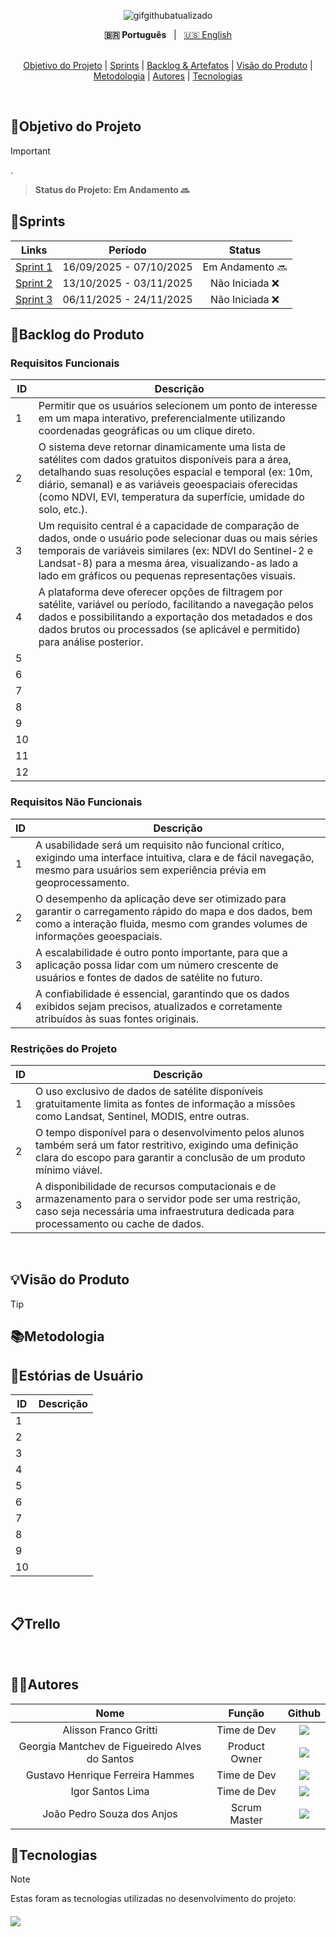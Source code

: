 <p align="center">
  <img src="https://github.com/user-attachments/assets/da2c22a6-1fee-4c20-8ffc-9aa337d1a9ea" alt="gifgithubatualizado">
</p>

<div align="center">
  <strong>🇧🇷 Português</strong>
  <span>&nbsp;&nbsp;|&nbsp;&nbsp;</span>
  <a href="./README.en.md">🇺🇸 English</a>
</div>

<br>

<p align="center">
  <a href="#objetivo">Objetivo do Projeto</a> |
  <a href="#sprints">Sprints</a> |
  <a href="#backlogArtefatos">Backlog & Artefatos</a> |
  <a href="#visao">Visão do Produto</a> |
  <a href="#metodologia">Metodologia</a> |
  <a href="#autores">Autores</a> |
  <a href="#tecnologias">Tecnologias</a>
</p>

</br>

<span id="objetivo">

## 📌Objetivo do Projeto
> [!IMPORTANT]
> .

> **Status do Projeto: Em Andamento 🔜**

</span>

<span id="sprints">

## 📅Sprints

| Links | Período | Status |
|:-----:|:----------:|:---------:|
| [Sprint 1](https://github.com/octacodeteam/ABP3/tree/sprint-1) | 16/09/2025 - 07/10/2025 | Em Andamento 🔜|
| [Sprint 2](https://github.com/octacodeteam/ABP3/tree/sprint-2) | 13/10/2025 - 03/11/2025 | Não Iniciada ❌|
| [Sprint 3](https://github.com/octacodeteam/ABP3/tree/sprint-3) | 06/11/2025 - 24/11/2025 | Não Iniciada ❌|

</span>

<span id="backlogArtefatos">

## 🌲Backlog do Produto
<p align="center">

### Requisitos Funcionais

| ID | Descrição |
|-----------|----------------------------------------------------------------------------|
| 1 | Permitir que os usuários selecionem um ponto de interesse em um mapa interativo, preferencialmente utilizando coordenadas geográficas ou um clique direto. |
| 2 | O sistema deve retornar dinamicamente uma lista de satélites com dados gratuitos disponíveis para a área, detalhando suas resoluções espacial e temporal (ex: 10m, diário, semanal) e as variáveis geoespaciais oferecidas (como NDVI, EVI, temperatura da superfície, umidade do solo, etc.). |
| 3 | Um requisito central é a capacidade de comparação de dados, onde o usuário pode selecionar duas ou mais séries temporais de variáveis similares (ex: NDVI do Sentinel-2 e Landsat-8) para a mesma área, visualizando-as lado a lado em gráficos ou pequenas representações visuais. |
| 4 | A plataforma deve oferecer opções de filtragem por satélite, variável ou período, facilitando a navegação pelos dados e possibilitando a exportação dos metadados e dos dados brutos ou processados (se aplicável e permitido) para análise posterior. |
| 5 | |
| 6 | |
| 7 | |
| 8 | |
| 9 | |
| 10 | |
| 11 | |
| 12 | |

### Requisitos Não Funcionais

| ID | Descrição |
|-----------|----------------------------------------------------------------------------|
| 1 | A usabilidade será um requisito não funcional crítico, exigindo uma interface intuitiva, clara e de fácil navegação, mesmo para usuários sem experiência prévia em geoprocessamento. |
| 2 | O desempenho da aplicação deve ser otimizado para garantir o carregamento rápido do mapa e dos dados, bem como a interação fluida, mesmo com grandes volumes de informações geoespaciais. |
| 3 | A escalabilidade é outro ponto importante, para que a aplicação possa lidar com um número crescente de usuários e fontes de dados de satélite no futuro. |
| 4 | A confiabilidade é essencial, garantindo que os dados exibidos sejam precisos, atualizados e corretamente atribuídos às suas fontes originais. |

### Restrições do Projeto

| ID | Descrição |
|-----------|----------------------------------------------------------------------------|
| 1 | O uso exclusivo de dados de satélite disponíveis gratuitamente limita as fontes de informação a missões como Landsat, Sentinel, MODIS, entre outras. |
| 2 | O tempo disponível para o desenvolvimento pelos alunos também será um fator restritivo, exigindo uma definição clara do escopo para garantir a conclusão de um produto mínimo viável. |
| 3 | A disponibilidade de recursos computacionais e de armazenamento para o servidor pode ser uma restrição, caso seja necessária uma infraestrutura dedicada para processamento ou cache de dados. |

</p>
</span>

<br>

<span id="visao">

## 💡Visão do Produto
> [!TIP]
> 
</span>

<span id="metodologia">

## 📚Metodologia

</span>

<span id="estorias-usuario">

## 👥Estórias de Usuário

| ID | Descrição |
|-----------|----------------------------------------------------------------------------|
| 1 | |
| 2 | |
| 3 | |
| 4 | |
| 5 | |
| 6 | |
| 7 | |
| 8 | |
| 9 | |
| 10 | |

</span>

<br>

## 📋Trello
<p align="center">
</p>
<br>

## 👨‍💻**Autores**

| Nome | Função | Github |
| :--------------: | :-----------: | :----------------------------------------------------------: |
| Alisson Franco Gritti | Time de Dev | <a href="https://github.com/alissonfatec"><img src="https://img.shields.io/badge/GitHub-100000?style=for-the-badge&logo=github&logoColor=white"></a> |
| Georgia Mantchev de Figueiredo Alves do Santos | Product Owner | <a href="https://github.com/Mantchev13"><img src="https://img.shields.io/badge/GitHub-100000?style=for-the-badge&logo=github&logoColor=white"></a> |
| Gustavo Henrique Ferreira Hammes | Time de Dev | <a href="https://github.com/GustavoHammes"><img src="https://img.shields.io/badge/GitHub-100000?style=for-the-badge&logo=github&logoColor=white"></a> |
| Igor Santos Lima | Time de Dev | <a href="https://github.com/IgorSantosL"><img src="https://img.shields.io/badge/GitHub-100000?style=for-the-badge&logo=github&logoColor=white"></a> |
| João Pedro Souza dos Anjos | Scrum Master | <a href="https://github.com/Shynj0"><img src="https://img.shields.io/badge/GitHub-100000?style=for-the-badge&logo=github&logoColor=white"></a> |

<span id="tecnologias">

## 🔌**Tecnologias**
> [!NOTE]
> Estas foram as tecnologias utilizadas no desenvolvimento do projeto:

<h4 align="left">
  <img src="https://skillicons.dev/icons?i=html,css,react,figma,vscode,js,ts,postgres,mysql,git,github&perline=14">
</h4>
<br>
</span>
